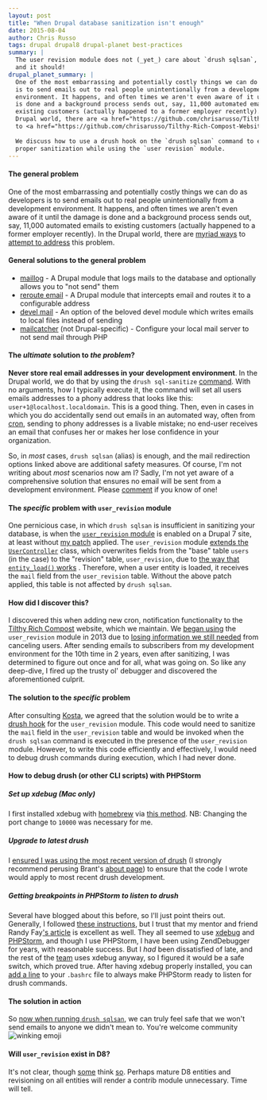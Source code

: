 ```yaml
---
layout: post
title: "When Drupal database sanitization isn't enough"
date: 2015-08-04
author: Chris Russo
tags: drupal drupal8 drupal-planet best-practices
summary: | 
  The user revision module does not (_yet_) care about `drush sqlsan`, 
  and it should!
drupal_planet_summary: |
  One of the most embarrassing and potentially costly things we can do as developers
  is to send emails out to real people unintentionally from a development 
  environment. It happens, and often times we aren't even aware of it until the damage
  is done and a background process sends out, say, 11,000 automated emails to
  existing customers (actually happened to a former employer recently). In the 
  Drupal world, there are <a href="https://github.com/chrisarusso/Tilthy-Rich-Compost-Website/commit/64a558e2">myriad ways</a>
  to <a href="https://github.com/chrisarusso/Tilthy-Rich-Compost-Website/blob/master/scripts/sanitize.php">attempt to address</a> this problem. 
  
  We discuss how to use a drush hook on the `drush sqlsan` command to ensure 
  proper sanitization while using the `user revision` module.
---
```


#### The general problem
One of the most embarrassing and potentially costly things we can do as developers
is to send emails out to real people unintentionally from a development 
environment. It happens, and often times we aren't even aware of it until the damage
is done and a background process sends out, say, 11,000 automated emails to
existing customers (actually happened to a former employer recently). In the 
Drupal world, there are [myriad ways](https://github.com/chrisarusso/Tilthy-Rich-Compost-Website/commit/64a558e2)
to [attempt to address](https://github.com/chrisarusso/Tilthy-Rich-Compost-Website/blob/master/scripts/sanitize.php) this problem. 
    
#### General solutions to the general problem
- [maillog](https://www.drupal.org/project/maillog) - A Drupal module that 
logs mails to the database and optionally allows you to "not send" them
- [reroute email](https://www.drupal.org/project/reroute_email) - A Drupal
module that intercepts email and routes it to a configurable address 
- [devel mail](https://api.drupal.org/api/devel/devel.mail.inc/7) - An 
option of the beloved devel module which writes emails to local files instead 
of sending
- [mailcatcher](http://mailcatcher.me/) (not Drupal-specific) - Configure your 
local mail server to not send mail through PHP

#### The _ultimate_ solution to _the problem_?
**Never store real email addresses in your development environment**. In the 
Drupal world, we do that by using the `drush sql-sanitize` 
[command](http://drushcommands.com/drush-6x/sql/sql-sanitize). With no arguments,
how I typically execute it, the command will set all users emails addresses to 
a phony address that looks like this: `user+1@localhost.localdomain`. This is a 
good thing. Then, even in cases in which you do accidentally send out emails 
in an automated way, often from [cron](https://www.drupal.org/cron), sending to phony addresses
is a livable mistake; no end-user receives an email that confuses
her or makes her lose confidence in your organization.
  
So, in _most_ cases, `drush sqlsan` (alias) is enough, and the mail redirection
options linked above are additional safety measures. Of course, I'm not
writing about _most_ scenarios now am I? Sadly, I'm not yet aware of a 
comprehensive solution that ensures no email will be sent from a development 
environment. Please [comment](#js-expander-trigger) if you know of one!
  
#### The _specific_ problem with `user_revision` module
One pernicious case, in which `drush sqlsan` is insufficient in sanitizing your 
database, is when  the 
[`user_revision` module](https://www.drupal.org/project/user_revision)
is enabled on a Drupal 7 site, at least without 
[my patch](https://www.drupal.org/node/2534638) 
applied. The `user_revision` module 
[extends the `UserController`](http://cgit.drupalcode.org/user_revision/tree/user_revision.module?id=cce42174aec453e6652da8738e397df20b6f2cd0#n164) 
class, which overwrites fields from the "base" table `users` (in the case) to 
the "revision" table, `user_revision`, due to
[the way that `entity_load()` works](http://cgit.drupalcode.org/drupal/tree/includes/entity.inc?h=7.x#n306) 
. Therefore, when a user entity is loaded, it receives the `mail` field 
from the `user_revision` table. Without the above patch applied, 
this table is not affected by `drush sqlsan`.


#### How did I discover this?
I discovered this when adding new cron, notification functionality to the 
[Tilthy Rich Compost](http://tilthyrichcompost.com) website, which we maintain. 
We [began using](https://github.com/chrisarusso/Tilthy-Rich-Compost-Website/commit/fccc3f7387616510d512d3700639c5de3a560a1e) the `user_revision` 
module in 2013 due to [losing information we still needed](https://github.com/chrisarusso/Tilthy-Rich-Compost-Website/issues/29
) from canceling users. After sending emails to subscribers from my development
environment for the 10th time in 2 years, even after sanitizing, I was determined 
to figure out once and for all, what was going on. So like any deep-dive, I 
fired up the trusty ol' debugger and discovered the aforementioned culprit. 

#### The solution to the _specific_ problem
After consulting [Kosta](/team/kosta-harlan/), we agreed 
that the solution would be to write a [drush hook](https://www.drupal.org/node/2534638) 
for the `user_revision` module. This code would need to sanitize the `mail` 
field in the `user_revision` table and would be invoked when the `drush sqlsan` 
command is executed in the presence of the `user_revision` module.  However, 
to write this code efficiently and effectively, I would need to debug drush commands
during execution, which I had never done.

#### How to debug drush (or other CLI scripts) with PHPStorm  
    
##### Set up xdebug (Mac only)    
I first installed xdebug with [homebrew](http://brew.sh/) via 
[this method](http://antistatique.net/en/we/blog/2013/09/17/debugging-with-xdebug-and-phpstorm-on-macos-x).
NB: Changing the port change to `10000` was necessary for me.
   
##### Upgrade to latest drush
I [ensured I was using the most recent version of drush](http://whaaat.com/installing-drush-8-using-composer) 
(I strongly recommend perusing Brant's [about page](http://whaaat.com/about)) 
to ensure that the code I wrote would apply to most recent drush development.

##### Getting breakpoints in PHPStorm to listen to drush
Several have blogged about this before, so I'll just point theirs out. Generally,
I followed 
[these instructions](https://www.deeson.co.uk/labs/debugging-drupal-drush-real-time-phpstorm-and-xdebug),
but I trust that my mentor and friend 
Randy Fay['s article](http://randyfay.com/content/remote-command-line-debugging-phpstorm-phpdrupal-including-drush)
is excellent as well. They all seemed to use 
[xdebug](http://xdebug.org/) and [PHPStorm](https://www.jetbrains.com/phpstorm/),
and though I use PHPStorm, I have been using ZendDebugger for years, with 
reasonable success. But I _had_ been dissatisfied of late, and the rest of the 
[team](/team) uses xdebug anyway, so I figured it would be a safe switch, 
which proved true. After having xdebug properly installed, you can 
[add a line](https://github.com/kostajh/dotfiles/blob/master/.bashrc#L85) 
to your `.bashrc` file to always make PHPStorm ready to listen for drush 
commands.

#### The solution in action
So [now when running `drush sqlsan`](https://github.com/chrisarusso/Tilthy-Rich-Compost-Website/commit/cf8f04f65b9f782ebaaf84d4348043f5aeec8409), 
we can truly feel safe that we won't send emails to anyone we didn't mean to. 
You're welcome community 
<img src="http://www.emoji-cheat-sheet.com/graphics/emojis/wink.png" alt="winking emoji" class="emoji">

#### Will `user_revision` exist in D8?
It's not clear, though [some](https://www.drupal.org/sandbox/devpreview/2444961)
think [so](https://www.drupal.org/node/2336681).
Perhaps mature D8 entities and revisioning on all entities will render a contrib 
module unnecessary. Time will tell.




